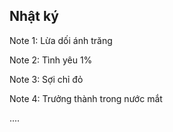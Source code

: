 ## Nhật ký

Note 1: Lừa dối ánh trăng

Note 2: Tình yêu 1%

Note 3: Sợi chỉ đỏ

Note 4: Trưởng thành trong nước mắt

....

